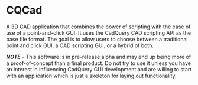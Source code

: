 # CQCad
A 3D CAD application that combines the power of scripting with the ease of use of a point-and-click GUI. It uses the CadQuery CAD scripting API as the base file format. The goal is to allow users to choose between a traditional point and click GUI, a CAD scripting GUI, or a hybrid of both.

***NOTE*** - This software is in pre-release alpha and may end up being more of a proof-of-concept than a final product. Do not try to use it unless you have an interest in influencing CadQuery GUI development and are willing to start with an application which is just a skeleton for laying out functionality.
